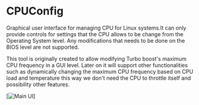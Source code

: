 CPUConfig
===========================================

Graphical user interface for managing CPU for Linux systems.It can only provide controls for settings that the CPU allows to be change from the Operating System level. Any modifications that needs to be done on the BIOS level are not supported.

This tool is originally created to allow modifying Turbo boost's maximum CPU frequency in a GUI level. Later on it will support other functionalities such as dynamically changing the maximum CPU frequency based on CPU load and temperature this way we don't need the CPU to throttle itself and possibility other features.

[![Main UI](https://i.imgur.com/Kr0AvB3.png)]

